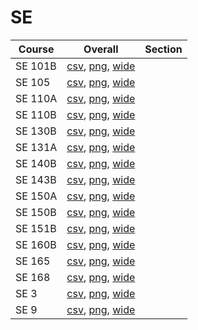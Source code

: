 # SE

| Course | Overall | Section |
| ------ | ------- | ------- |
| SE 101B | [csv](https://github.com/UCSD-Historical-Enrollment-Data/2023Spring/blob/main/overall/SE%20101B.csv), [png](https://raw.githubusercontent.com/UCSD-Historical-Enrollment-Data/2023Spring/main/plot_overall/SE%20101B.png), [wide](https://raw.githubusercontent.com/UCSD-Historical-Enrollment-Data/2023Spring/main/plot_overall_wide/SE%20101B.png) |  |
| SE 105 | [csv](https://github.com/UCSD-Historical-Enrollment-Data/2023Spring/blob/main/overall/SE%20105.csv), [png](https://raw.githubusercontent.com/UCSD-Historical-Enrollment-Data/2023Spring/main/plot_overall/SE%20105.png), [wide](https://raw.githubusercontent.com/UCSD-Historical-Enrollment-Data/2023Spring/main/plot_overall_wide/SE%20105.png) |  |
| SE 110A | [csv](https://github.com/UCSD-Historical-Enrollment-Data/2023Spring/blob/main/overall/SE%20110A.csv), [png](https://raw.githubusercontent.com/UCSD-Historical-Enrollment-Data/2023Spring/main/plot_overall/SE%20110A.png), [wide](https://raw.githubusercontent.com/UCSD-Historical-Enrollment-Data/2023Spring/main/plot_overall_wide/SE%20110A.png) |  |
| SE 110B | [csv](https://github.com/UCSD-Historical-Enrollment-Data/2023Spring/blob/main/overall/SE%20110B.csv), [png](https://raw.githubusercontent.com/UCSD-Historical-Enrollment-Data/2023Spring/main/plot_overall/SE%20110B.png), [wide](https://raw.githubusercontent.com/UCSD-Historical-Enrollment-Data/2023Spring/main/plot_overall_wide/SE%20110B.png) |  |
| SE 130B | [csv](https://github.com/UCSD-Historical-Enrollment-Data/2023Spring/blob/main/overall/SE%20130B.csv), [png](https://raw.githubusercontent.com/UCSD-Historical-Enrollment-Data/2023Spring/main/plot_overall/SE%20130B.png), [wide](https://raw.githubusercontent.com/UCSD-Historical-Enrollment-Data/2023Spring/main/plot_overall_wide/SE%20130B.png) |  |
| SE 131A | [csv](https://github.com/UCSD-Historical-Enrollment-Data/2023Spring/blob/main/overall/SE%20131A.csv), [png](https://raw.githubusercontent.com/UCSD-Historical-Enrollment-Data/2023Spring/main/plot_overall/SE%20131A.png), [wide](https://raw.githubusercontent.com/UCSD-Historical-Enrollment-Data/2023Spring/main/plot_overall_wide/SE%20131A.png) |  |
| SE 140B | [csv](https://github.com/UCSD-Historical-Enrollment-Data/2023Spring/blob/main/overall/SE%20140B.csv), [png](https://raw.githubusercontent.com/UCSD-Historical-Enrollment-Data/2023Spring/main/plot_overall/SE%20140B.png), [wide](https://raw.githubusercontent.com/UCSD-Historical-Enrollment-Data/2023Spring/main/plot_overall_wide/SE%20140B.png) |  |
| SE 143B | [csv](https://github.com/UCSD-Historical-Enrollment-Data/2023Spring/blob/main/overall/SE%20143B.csv), [png](https://raw.githubusercontent.com/UCSD-Historical-Enrollment-Data/2023Spring/main/plot_overall/SE%20143B.png), [wide](https://raw.githubusercontent.com/UCSD-Historical-Enrollment-Data/2023Spring/main/plot_overall_wide/SE%20143B.png) |  |
| SE 150A | [csv](https://github.com/UCSD-Historical-Enrollment-Data/2023Spring/blob/main/overall/SE%20150A.csv), [png](https://raw.githubusercontent.com/UCSD-Historical-Enrollment-Data/2023Spring/main/plot_overall/SE%20150A.png), [wide](https://raw.githubusercontent.com/UCSD-Historical-Enrollment-Data/2023Spring/main/plot_overall_wide/SE%20150A.png) |  |
| SE 150B | [csv](https://github.com/UCSD-Historical-Enrollment-Data/2023Spring/blob/main/overall/SE%20150B.csv), [png](https://raw.githubusercontent.com/UCSD-Historical-Enrollment-Data/2023Spring/main/plot_overall/SE%20150B.png), [wide](https://raw.githubusercontent.com/UCSD-Historical-Enrollment-Data/2023Spring/main/plot_overall_wide/SE%20150B.png) |  |
| SE 151B | [csv](https://github.com/UCSD-Historical-Enrollment-Data/2023Spring/blob/main/overall/SE%20151B.csv), [png](https://raw.githubusercontent.com/UCSD-Historical-Enrollment-Data/2023Spring/main/plot_overall/SE%20151B.png), [wide](https://raw.githubusercontent.com/UCSD-Historical-Enrollment-Data/2023Spring/main/plot_overall_wide/SE%20151B.png) |  |
| SE 160B | [csv](https://github.com/UCSD-Historical-Enrollment-Data/2023Spring/blob/main/overall/SE%20160B.csv), [png](https://raw.githubusercontent.com/UCSD-Historical-Enrollment-Data/2023Spring/main/plot_overall/SE%20160B.png), [wide](https://raw.githubusercontent.com/UCSD-Historical-Enrollment-Data/2023Spring/main/plot_overall_wide/SE%20160B.png) |  |
| SE 165 | [csv](https://github.com/UCSD-Historical-Enrollment-Data/2023Spring/blob/main/overall/SE%20165.csv), [png](https://raw.githubusercontent.com/UCSD-Historical-Enrollment-Data/2023Spring/main/plot_overall/SE%20165.png), [wide](https://raw.githubusercontent.com/UCSD-Historical-Enrollment-Data/2023Spring/main/plot_overall_wide/SE%20165.png) |  |
| SE 168 | [csv](https://github.com/UCSD-Historical-Enrollment-Data/2023Spring/blob/main/overall/SE%20168.csv), [png](https://raw.githubusercontent.com/UCSD-Historical-Enrollment-Data/2023Spring/main/plot_overall/SE%20168.png), [wide](https://raw.githubusercontent.com/UCSD-Historical-Enrollment-Data/2023Spring/main/plot_overall_wide/SE%20168.png) |  |
| SE 3 | [csv](https://github.com/UCSD-Historical-Enrollment-Data/2023Spring/blob/main/overall/SE%203.csv), [png](https://raw.githubusercontent.com/UCSD-Historical-Enrollment-Data/2023Spring/main/plot_overall/SE%203.png), [wide](https://raw.githubusercontent.com/UCSD-Historical-Enrollment-Data/2023Spring/main/plot_overall_wide/SE%203.png) |  |
| SE 9 | [csv](https://github.com/UCSD-Historical-Enrollment-Data/2023Spring/blob/main/overall/SE%209.csv), [png](https://raw.githubusercontent.com/UCSD-Historical-Enrollment-Data/2023Spring/main/plot_overall/SE%209.png), [wide](https://raw.githubusercontent.com/UCSD-Historical-Enrollment-Data/2023Spring/main/plot_overall_wide/SE%209.png) |  |

